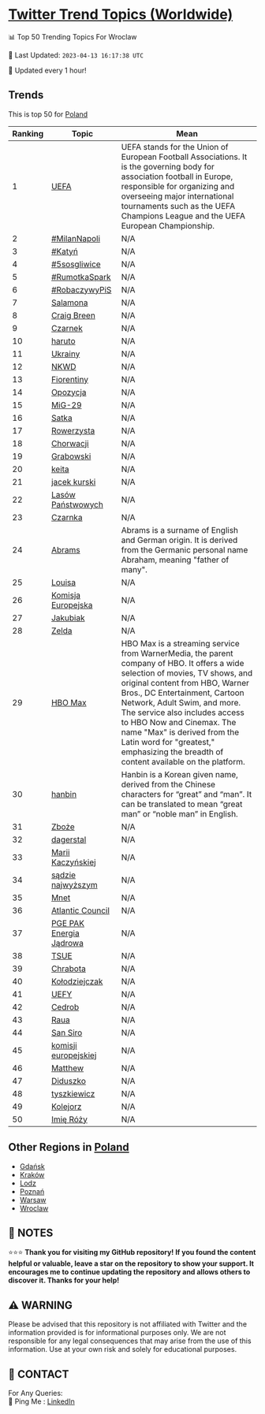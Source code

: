 [Twitter Trend Topics (Worldwide)](https://github.com/ErcinDedeoglu/Twitter-Trend-Topics)
==========


📊 Top 50 Trending Topics For Wroclaw

📆 Last Updated: `2023-04-13 16:17:38 UTC`

🔧 Updated every 1 hour!


## Trends

This is top 50 for [Poland](</Poland>)

| Ranking | Topic | Mean |
| ------- | ------------ | ------------ |
| 1 | [UEFA](http://twitter.com/search?q=UEFA) | UEFA stands for the Union of European Football Associations. It is the governing body for association football in Europe, responsible for organizing and overseeing major international tournaments such as the UEFA Champions League and the UEFA European Championship. |
| 2 | [#MilanNapoli](http://twitter.com/search?q=%23MilanNapoli) | N/A |
| 3 | [#Katyń](http://twitter.com/search?q=%23Katy%c5%84) | N/A |
| 4 | [#5sosgliwice](http://twitter.com/search?q=%235sosgliwice) | N/A |
| 5 | [#RumotkaSpark](http://twitter.com/search?q=%23RumotkaSpark) | N/A |
| 6 | [#RobaczywyPiS](http://twitter.com/search?q=%23RobaczywyPiS) | N/A |
| 7 | [Salamona](http://twitter.com/search?q=Salamona) | N/A |
| 8 | [Craig Breen](http://twitter.com/search?q=Craig+Breen) | N/A |
| 9 | [Czarnek](http://twitter.com/search?q=Czarnek) | N/A |
| 10 | [haruto](http://twitter.com/search?q=haruto) | N/A |
| 11 | [Ukrainy](http://twitter.com/search?q=Ukrainy) | N/A |
| 12 | [NKWD](http://twitter.com/search?q=NKWD) | N/A |
| 13 | [Fiorentiny](http://twitter.com/search?q=Fiorentiny) | N/A |
| 14 | [Opozycja](http://twitter.com/search?q=Opozycja) | N/A |
| 15 | [MiG-29](http://twitter.com/search?q=MiG-29) | N/A |
| 16 | [Satka](http://twitter.com/search?q=Satka) | N/A |
| 17 | [Rowerzysta](http://twitter.com/search?q=Rowerzysta) | N/A |
| 18 | [Chorwacji](http://twitter.com/search?q=Chorwacji) | N/A |
| 19 | [Grabowski](http://twitter.com/search?q=Grabowski) | N/A |
| 20 | [keita](http://twitter.com/search?q=keita) | N/A |
| 21 | [jacek kurski](http://twitter.com/search?q=jacek+kurski) | N/A |
| 22 | [Lasów Państwowych](http://twitter.com/search?q=Las%c3%b3w+Pa%c5%84stwowych) | N/A |
| 23 | [Czarnka](http://twitter.com/search?q=Czarnka) | N/A |
| 24 | [Abrams](http://twitter.com/search?q=Abrams) | Abrams is a surname of English and German origin. It is derived from the Germanic personal name Abraham, meaning "father of many". |
| 25 | [Louisa](http://twitter.com/search?q=Louisa) | N/A |
| 26 | [Komisja Europejska](http://twitter.com/search?q=Komisja+Europejska) | N/A |
| 27 | [Jakubiak](http://twitter.com/search?q=Jakubiak) | N/A |
| 28 | [Zelda](http://twitter.com/search?q=Zelda) | N/A |
| 29 | [HBO Max](http://twitter.com/search?q=HBO+Max) | HBO Max is a streaming service from WarnerMedia, the parent company of HBO. It offers a wide selection of movies, TV shows, and original content from HBO, Warner Bros., DC Entertainment, Cartoon Network, Adult Swim, and more. The service also includes access to HBO Now and Cinemax. The name "Max" is derived from the Latin word for "greatest," emphasizing the breadth of content available on the platform. |
| 30 | [hanbin](http://twitter.com/search?q=hanbin) | Hanbin is a Korean given name, derived from the Chinese characters for “great” and “man”. It can be translated to mean “great man” or “noble man” in English. |
| 31 | [Zboże](http://twitter.com/search?q=Zbo%c5%bce) | N/A |
| 32 | [dagerstal](http://twitter.com/search?q=dagerstal) | N/A |
| 33 | [Marii Kaczyńskiej](http://twitter.com/search?q=Marii+Kaczy%c5%84skiej) | N/A |
| 34 | [sądzie najwyższym](http://twitter.com/search?q=s%c4%85dzie+najwy%c5%bcszym) | N/A |
| 35 | [Mnet](http://twitter.com/search?q=Mnet) | N/A |
| 36 | [Atlantic Council](http://twitter.com/search?q=Atlantic+Council) | N/A |
| 37 | [PGE PAK Energia Jądrowa](http://twitter.com/search?q=PGE+PAK+Energia+J%c4%85drowa) | N/A |
| 38 | [TSUE](http://twitter.com/search?q=TSUE) | N/A |
| 39 | [Chrabota](http://twitter.com/search?q=Chrabota) | N/A |
| 40 | [Kołodziejczak](http://twitter.com/search?q=Ko%c5%82odziejczak) | N/A |
| 41 | [UEFY](http://twitter.com/search?q=UEFY) | N/A |
| 42 | [Cedrob](http://twitter.com/search?q=Cedrob) | N/A |
| 43 | [Raua](http://twitter.com/search?q=Raua) | N/A |
| 44 | [San Siro](http://twitter.com/search?q=San+Siro) | N/A |
| 45 | [komisji europejskiej](http://twitter.com/search?q=komisji+europejskiej) | N/A |
| 46 | [Matthew](http://twitter.com/search?q=Matthew) | N/A |
| 47 | [Diduszko](http://twitter.com/search?q=Diduszko) | N/A |
| 48 | [tyszkiewicz](http://twitter.com/search?q=tyszkiewicz) | N/A |
| 49 | [Kolejorz](http://twitter.com/search?q=Kolejorz) | N/A |
| 50 | [Imię Róży](http://twitter.com/search?q=Imi%c4%99+R%c3%b3%c5%bcy) | N/A |



## Other Regions in [Poland](</Poland>)

* [Gdańsk](</Poland/Gdańsk.md>)
* [Kraków](</Poland/Kraków.md>)
* [Lodz](</Poland/Lodz.md>)
* [Poznań](</Poland/Poznań.md>)
* [Warsaw](</Poland/Warsaw.md>)
* [Wroclaw](</Poland/Wroclaw.md>)



## 📝 NOTES

⭐⭐⭐ **Thank you for visiting my GitHub repository! If you found the content helpful or valuable, leave a star on the repository to show your support. It encourages me to continue updating the repository and allows others to discover it. Thanks for your help!**


## ⚠️ WARNING

Please be advised that this repository is not affiliated with Twitter and the information provided is for informational purposes only. We are not responsible for any legal consequences that may arise from the use of this information. Use at your own risk and solely for educational purposes.


## 📨 CONTACT

 For Any Queries:  
            🏓 Ping Me : [LinkedIn](https://www.linkedin.com/in/ercindedeoglu/)
